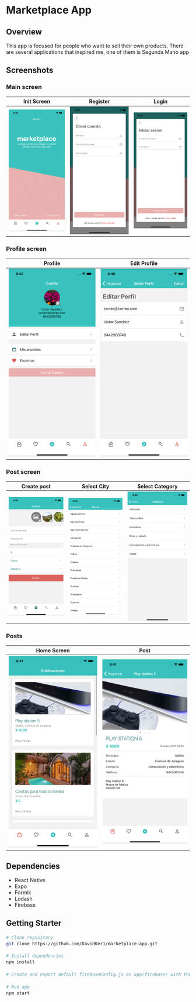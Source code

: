 # Marketplace App

## Overview
This app is focused for people who want to sell their own products. There are several applications that inspired me, one of them is Segunda Mano app

## Screenshots
### Main screen
|     Init Screen    |  Register    |   Login   
| ------------------------- |:-----------------------:|:-----------------------:|
| ![Output sample](https://github.com/DavidKer1/marketplace-app/blob/main/screenshots/1.pantalla-inicial.png)|![Output sample](https://github.com/DavidKer1/marketplace-app/blob/main/screenshots/2.crear-cuenta.png)|![Output sample](https://github.com/DavidKer1/marketplace-app/blob/main/screenshots/3.iniciar-sesion.png)

### Profile screen
|     Profile    |  Edit Profile 
| ------------------------- |:-----------------------:|
| ![Output sample](https://github.com/DavidKer1/marketplace-app/blob/main/screenshots/4.perfil.png)|![Output sample](https://github.com/DavidKer1/marketplace-app/blob/main/screenshots/5.editar-perfil.png)|

### Post screen
|     Create post    |  Select City | Select Category |
| ------------------------- |:-----------------------:|:-----------------------:|
| ![Output sample](https://github.com/DavidKer1/marketplace-app/blob/main/screenshots/6.publicar.png)|![Output sample](https://github.com/DavidKer1/marketplace-app/blob/main/screenshots/7.ciudad.png)|![Output sample](https://github.com/DavidKer1/marketplace-app/blob/main/screenshots/8.categoria.png)|

### Posts
|     Home Screen    |  Post
| ------------------------- |:-----------------------:|
| ![Output sample](https://github.com/DavidKer1/marketplace-app/blob/main/screenshots/9.publicaciones.png)|![Output sample](https://github.com/DavidKer1/marketplace-app/blob/main/screenshots/10.publicacion.png)|


## Dependencies
- React Native
- Expo
- Formik
- Lodash
- Firebase

## Getting Starter
```sh
# Clone repository
git clone https://github.com/DavidKer1/marketplace-app.git

# Install dependencies
npm install

# Create and export default firebaseConfig.js on app/firebase/ with the firebase config

# Run app
npm start
```
